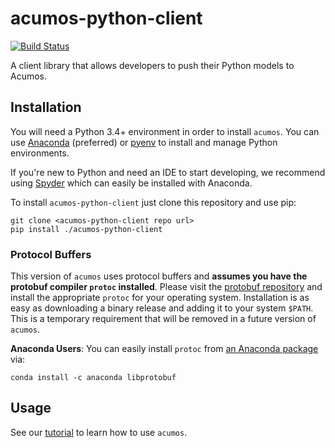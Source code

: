# acumos-python-client
[![Build Status](https://jenkins.acumos.org/buildStatus/icon?job=acumos-python-client-tox-verify-master)](https://jenkins.acumos.org/job/acumos-python-client-tox-verify-master/)

A client library that allows developers to push their Python models to Acumos.

## Installation
You will need a Python 3.4+ environment in order to install `acumos`. You can use [Anaconda](https://www.anaconda.com/download/) (preferred) or [pyenv](https://github.com/pyenv/pyenv) to install and manage Python environments.

If you're new to Python and need an IDE to start developing, we recommend using [Spyder](https://github.com/spyder-ide/spyder) which can easily be installed with Anaconda.

To install `acumos-python-client` just clone this repository and use pip:

```
git clone <acumos-python-client repo url>
pip install ./acumos-python-client
```

### Protocol Buffers

This version of `acumos` uses protocol buffers and **assumes you have the protobuf compiler `protoc` installed**. Please visit the [protobuf repository](https://github.com/google/protobuf/releases/tag/v3.4.0) and install the appropriate `protoc` for your operating system. Installation is as easy as downloading a binary release and adding it to your system `$PATH`. This is a temporary requirement that will be removed in a future version of `acumos`.

**Anaconda Users**: You can easily install `protoc` from [an Anaconda package](https://anaconda.org/anaconda/libprotobuf) via:

```
conda install -c anaconda libprotobuf 
```

## Usage

See our [tutorial](tutorial.md) to learn how to use `acumos`.
